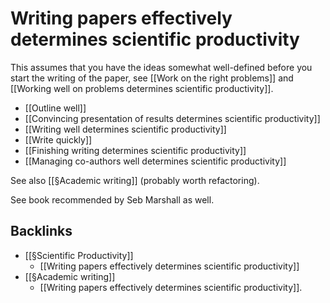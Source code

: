 # Writing papers effectively determines scientific productivity
This assumes that you have the ideas somewhat well-defined before you start the writing of the paper, see [[Work on the right problems]] and [[Working well on problems determines scientific productivity]].

* [[Outline well]]
* [[Convincing presentation of results determines scientific productivity]]
* [[Writing well determines scientific productivity]]
* [[Write quickly]]
* [[Finishing writing determines scientific productivity]]
* [[Managing co-authors well determines scientific productivity]]

See also [[§Academic writing]] (probably worth refactoring).

See book recommended by Seb Marshall as well.

## Backlinks
* [[§Scientific Productivity]]
	* [[Writing papers effectively determines scientific productivity]]
* [[§Academic writing]]
	* [[Writing papers effectively determines scientific productivity]].

<!-- #service -->

<!-- {BearID:498B502E-9238-4378-8A15-06CD9598FD70-15756-0000130C14A4CF44} -->
